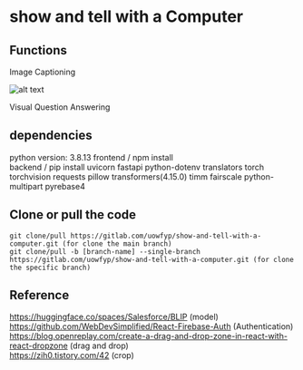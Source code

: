 # show and tell with a Computer

## Functions

Image Captioning <br />

![alt text](https://drive.google.com/file/d/1lYSxaPSg23z0a2Tml8SYCS1t2B3xG4Pr/view?usp=share_link)

Visual Question Answering <br />

## dependencies

python version: 3.8.13
frontend / npm install <br />
backend / pip install uvicorn fastapi python-dotenv translators torch torchvision requests pillow transformers(4.15.0) timm fairscale python-multipart pyrebase4

## Clone or pull the code

```
git clone/pull https://gitlab.com/uowfyp/show-and-tell-with-a-computer.git (for clone the main branch)
git clone/pull -b [branch-name] --single-branch https://gitlab.com/uowfyp/show-and-tell-with-a-computer.git (for clone the specific branch)
```

## Reference

https://huggingface.co/spaces/Salesforce/BLIP (model)
https://github.com/WebDevSimplified/React-Firebase-Auth (Authentication) <br/>
https://blog.openreplay.com/create-a-drag-and-drop-zone-in-react-with-react-dropzone (drag and drop)<br/>
https://zih0.tistory.com/42 (crop)
